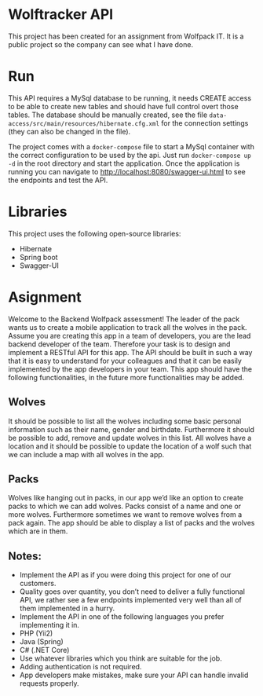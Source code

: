 # Wolftracker API
This project has been created for an assignment from Wolfpack IT. It is a public project so the company can see what I have done.

# Run
This API requires a MySql database to be running, it needs CREATE access to be able to create new tables and should have full control overt those tables. The database should be manually created, see the file `data-access/src/main/resources/hibernate.cfg.xml` for the connection settings (they can also be changed in the file).

The project comes with a `docker-compose` file to start a MySql container with the correct configuration to be used by the api. Just run `docker-compose up -d` in the root directory and start the application. Once the application is running you can navigate to [http://localhost:8080/swagger-ui.html](http://localhost:8080/swagger-ui.html) to see the endpoints and test the API.

# Libraries
This project uses the following open-source libraries:
- Hibernate
- Spring boot
- Swagger-UI

# Asignment
Welcome to the Backend Wolfpack assessment!
The leader of the pack wants us to create a mobile application to track all the wolves in
the pack. Assume you are creating this app in a team of developers, you are the lead
backend developer of the team. Therefore your task is to design and implement a
RESTful API for this app. The API should be built in such a way that it is easy to
understand for your colleagues and that it can be easily implemented by the app
developers in your team.
This app should have the following functionalities, in the future more functionalities
may be added.

## Wolves

It should be possible to list all the wolves including some basic personal information
such as their name, gender and birthdate. Furthermore it should be possible to add,
remove and update wolves in this list. All wolves have a location and it should be
possible to update the location of a wolf such that we can include a map with all wolves
in the app.

## Packs
Wolves like hanging out in packs, in our app we’d like an option to create packs to which
we can add wolves. Packs consist of a name and one or more wolves. Furthermore
sometimes we want to remove wolves from a pack again. The app should be able to
display a list of packs and the wolves which are in them.


## Notes:
- Implement the API as if you were doing this project for one of our customers.
- Quality goes over quantity, you don’t need to deliver a fully functional API, we
rather see a few endpoints implemented very well than all of them implemented
in a hurry.
- Implement the API in one of the following languages you prefer implementing it
in.
- PHP (Yii2)
- Java (Spring)
- C# (.NET Core)
- Use whatever libraries which you think are suitable for the job.
- Adding authentication is not required.
- App developers make mistakes, make sure your API can handle invalid requests
properly.
